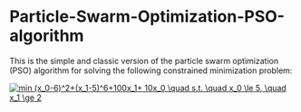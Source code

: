 # Particle-Swarm-Optimization-PSO-algorithm
This is the simple and classic version of the particle swarm optimization (PSO) algorithm for solving the following constrained minimization problem:

<a href="https://www.codecogs.com/eqnedit.php?latex=min&space;(x_0-6)^2&plus;(x_1-5)^6&plus;100x_1&plus;&space;10x_0&space;\quad&space;s.t.&space;\quad&space;x_0&space;\le&space;5,&space;\quad&space;x_1&space;\ge&space;2" target="_blank"><img src="https://latex.codecogs.com/gif.latex?min&space;(x_0-6)^2&plus;(x_1-5)^6&plus;100x_1&plus;&space;10x_0&space;\quad&space;s.t.&space;\quad&space;x_0&space;\le&space;5,&space;\quad&space;x_1&space;\ge&space;2" title="min (x_0-6)^2+(x_1-5)^6+100x_1+ 10x_0 \quad s.t. \quad x_0 \le 5, \quad x_1 \ge 2" /></a>
